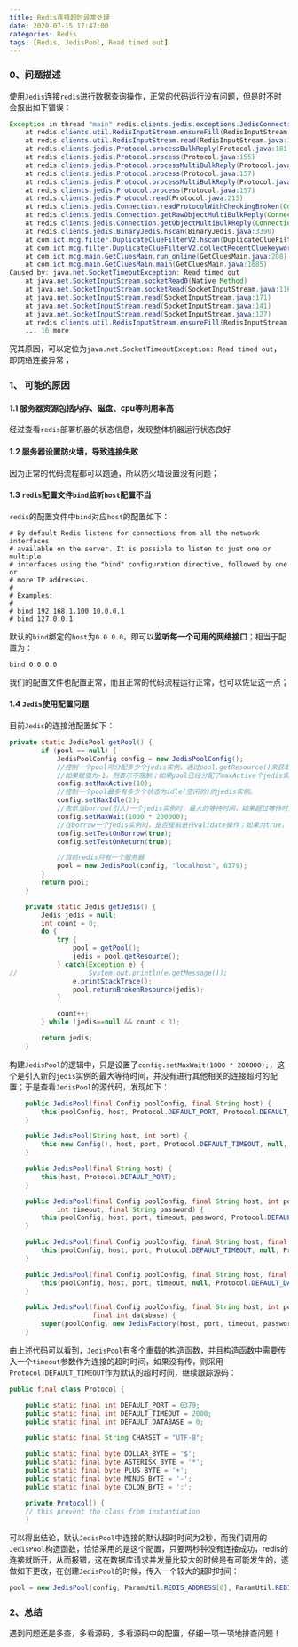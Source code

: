 ```yaml
---
title: Redis连接超时异常处理
date: 2020-07-15 17:47:00
categories: Redis
tags: [Redis, JedisPool, Read timed out]
---
```

### 0、问题描述

使用`Jedis`连接`redis`进行数据查询操作，正常的代码运行没有问题，但是时不时会报出如下错误：

```java
Exception in thread "main" redis.clients.jedis.exceptions.JedisConnectionException: java.net.SocketTimeoutException: Read timed out
	at redis.clients.util.RedisInputStream.ensureFill(RedisInputStream.java:202)
	at redis.clients.util.RedisInputStream.read(RedisInputStream.java:181)
	at redis.clients.jedis.Protocol.processBulkReply(Protocol.java:181)
	at redis.clients.jedis.Protocol.process(Protocol.java:155)
	at redis.clients.jedis.Protocol.processMultiBulkReply(Protocol.java:206)
	at redis.clients.jedis.Protocol.process(Protocol.java:157)
	at redis.clients.jedis.Protocol.processMultiBulkReply(Protocol.java:206)
	at redis.clients.jedis.Protocol.process(Protocol.java:157)
	at redis.clients.jedis.Protocol.read(Protocol.java:215)
	at redis.clients.jedis.Connection.readProtocolWithCheckingBroken(Connection.java:340)
	at redis.clients.jedis.Connection.getRawObjectMultiBulkReply(Connection.java:285)
	at redis.clients.jedis.Connection.getObjectMultiBulkReply(Connection.java:291)
	at redis.clients.jedis.BinaryJedis.hscan(BinaryJedis.java:3390)
	at com.ict.mcg.filter.DuplicateClueFilterV2.hscan(DuplicateClueFilterV2.java:867)
	at com.ict.mcg.filter.DuplicateClueFilterV2.collectRecentCluekeywords(DuplicateClueFilterV2.java:487)
	at com.ict.mcg.main.GetCluesMain.run_online(GetCluesMain.java:208)
	at com.ict.mcg.main.GetCluesMain.main(GetCluesMain.java:1685)
Caused by: java.net.SocketTimeoutException: Read timed out
	at java.net.SocketInputStream.socketRead0(Native Method)
	at java.net.SocketInputStream.socketRead(SocketInputStream.java:116)
	at java.net.SocketInputStream.read(SocketInputStream.java:171)
	at java.net.SocketInputStream.read(SocketInputStream.java:141)
	at java.net.SocketInputStream.read(SocketInputStream.java:127)
	at redis.clients.util.RedisInputStream.ensureFill(RedisInputStream.java:196)
	... 16 more

```

究其原因，可以定位为`java.net.SocketTimeoutException: Read timed out`，即网络连接异常；

<!--more-->

### 1、 可能的原因

#### 1.1 服务器资源包括内存、磁盘、cpu等利用率高

经过查看`redis`部署机器的状态信息，发现整体机器运行状态良好

#### 1.2 服务器设置防火墙，导致连接失败

因为正常的代码流程都可以跑通，所以防火墙设置没有问题；

#### 1.3 `redis`配置文件`bind`监听`host`配置不当

`redis`的配置文件中`bind`对应`host`的配置如下：

```properties
# By default Redis listens for connections from all the network interfaces
# available on the server. It is possible to listen to just one or multiple
# interfaces using the "bind" configuration directive, followed by one or
# more IP addresses.
#
# Examples:
#
# bind 192.168.1.100 10.0.0.1
# bind 127.0.0.1

```

默认的`bind`绑定的`host`为`0.0.0.0`，即可以**监听每一个可用的网络接口**；相当于配置为：

```
bind 0.0.0.0
```

我们的配置文件也配置正常，而且正常的代码流程运行正常，也可以佐证这一点；

#### 1.4 `Jedis`使用配置问题

目前`Jedis`的连接池配置如下：

```java
private static JedisPool getPool() {
        if (pool == null) {
            JedisPoolConfig config = new JedisPoolConfig();
            //控制一个pool可分配多少个jedis实例，通过pool.getResource()来获取；
            //如果赋值为-1，则表示不限制；如果pool已经分配了maxActive个jedis实例，则此时pool的状态为exhausted(耗尽)。
            config.setMaxActive(10);
            //控制一个pool最多有多少个状态为idle(空闲的)的jedis实例。
            config.setMaxIdle(2);
            //表示当borrow(引入)一个jedis实例时，最大的等待时间，如果超过等待时间，则直接抛出JedisConnectionException；
            config.setMaxWait(1000 * 200000);
            //在borrow一个jedis实例时，是否提前进行validate操作；如果为true，则得到的jedis实例均是可用的；
            config.setTestOnBorrow(true);
            config.setTestOnReturn(true);

            //目前redis只有一个服务器
            pool = new JedisPool(config, "localhost", 6379);
        }
        return pool;
    }

    private static Jedis getJedis() {
        Jedis jedis = null;
        int count = 0;
        do {
            try {
                pool = getPool();
                jedis = pool.getResource();
            } catch(Exception e) {
//		    		System.out.println(e.getMessage());
                e.printStackTrace();
                pool.returnBrokenResource(jedis);
            }

            count++;
        } while (jedis==null && count < 3);

        return jedis;
    }
```

构建`JedisPool`的逻辑中，只是设置了`config.setMaxWait(1000 * 200000);`，这个是引入新的`jedis`实例的最大等待时间，并没有进行其他相关的连接超时的配置；于是查看`JedisPool`的源代码，发现如下：

```java
	public JedisPool(final Config poolConfig, final String host) {
        this(poolConfig, host, Protocol.DEFAULT_PORT, Protocol.DEFAULT_TIMEOUT, null, Protocol.DEFAULT_DATABASE);
    }

    public JedisPool(String host, int port) {
        this(new Config(), host, port, Protocol.DEFAULT_TIMEOUT, null, Protocol.DEFAULT_DATABASE);
    }

    public JedisPool(final String host) {
        this(host, Protocol.DEFAULT_PORT);
    }

    public JedisPool(final Config poolConfig, final String host, int port,
            int timeout, final String password) {
        this(poolConfig, host, port, timeout, password, Protocol.DEFAULT_DATABASE);
    }

    public JedisPool(final Config poolConfig, final String host, final int port) {
        this(poolConfig, host, port, Protocol.DEFAULT_TIMEOUT, null, Protocol.DEFAULT_DATABASE);
    }

    public JedisPool(final Config poolConfig, final String host, final int port, final int timeout) {
        this(poolConfig, host, port, timeout, null, Protocol.DEFAULT_DATABASE);
    }

    public JedisPool(final Config poolConfig, final String host, int port, int timeout, final String password,
                     final int database) {
        super(poolConfig, new JedisFactory(host, port, timeout, password, database));
    }
```

由上述代码可以看到，`JedisPool`有多个重载的构造函数，并且构造函数中需要传入一个`timeout`参数作为连接的超时时间，如果没有传，则采用`Protocol.DEFAULT_TIMEOUT`作为默认的超时时间，继续跟踪源码：

```java
public final class Protocol {

    public static final int DEFAULT_PORT = 6379;
    public static final int DEFAULT_TIMEOUT = 2000;
    public static final int DEFAULT_DATABASE = 0;

    public static final String CHARSET = "UTF-8";

    public static final byte DOLLAR_BYTE = '$';
    public static final byte ASTERISK_BYTE = '*';
    public static final byte PLUS_BYTE = '+';
    public static final byte MINUS_BYTE = '-';
    public static final byte COLON_BYTE = ':';

    private Protocol() {
	// this prevent the class from instantiation
    }
```

可以得出结论，默认`JedisPool`中连接的默认超时时间为2秒，而我们调用的`JedisPool`构造函数，恰恰采用的是这个配置，只要两秒钟没有连接成功，redis的连接就断开，从而报错，这在数据库请求并发量比较大的时候是有可能发生的，遂做如下更改，在创建`JedisPool`的时候，传入一个较大的超时时间：

```java
pool = new JedisPool(config, ParamUtil.REDIS_ADDRESS[0], ParamUtil.REDIS_PORT, 1000 * 10);
```



### 2、总结

遇到问题还是多查，多看源码，多看源码中的配置，仔细一项一项地排查问题！